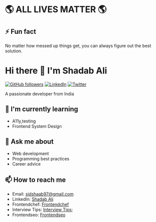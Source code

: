 # 🌎 ALL LIVES MATTER 🌎
## ⚡ Fun fact 
No matter how messed up things get, you can always figure out the best solution.

# Hi there 👋 I'm Shadab Ali

[![GitHub followers](https://img.shields.io/github/followers/shadab97?logo=github&style=flat-square)](https://github.com/shadab97)
[![LinkedIn](https://img.shields.io/badge/LinkedIn-Connect-blue?style=flat-square&logo=linkedin)](https://linkedin.com/in/shadab-ali)
[![Twitter](https://img.shields.io/badge/Twitter-Follow-blue?style=flat-square&logo=twitter)](https://twitter.com/shacodes)

A passionate developer from India

## 🌱 I'm currently learning
- A11y,testing
- Frontend System Design

## 💬 Ask me about
- Web development
- Programming best practices
- Career advice

## 📫 How to reach me
- Email: sidshaab97@gmail.com
- LinkedIn: [Shadab Ali](https://linkedin.com/in/shadab-ali)
- Frontendchef: [Frontendchef](https://frontendchef.com)
- Interview Tips: [Interview Tips](https://interview.frontendchef.com);
- Frontendseo: [Frontendseo](https://frontendseo.com)


